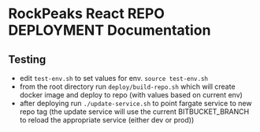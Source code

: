 # RockPeaks React REPO DEPLOYMENT Documentation

## Testing

* edit `test-env.sh` to set values for env. `source test-env.sh`
* from the root directory run `deploy/build-repo.sh` which will create docker image and deploy to repo (with values based on current env)
* after deploying run `./update-service.sh` to point fargate service to new repo tag (the update service will use the current BITBUCKET_BRANCH to reload the appropriate service (either dev or prod))
